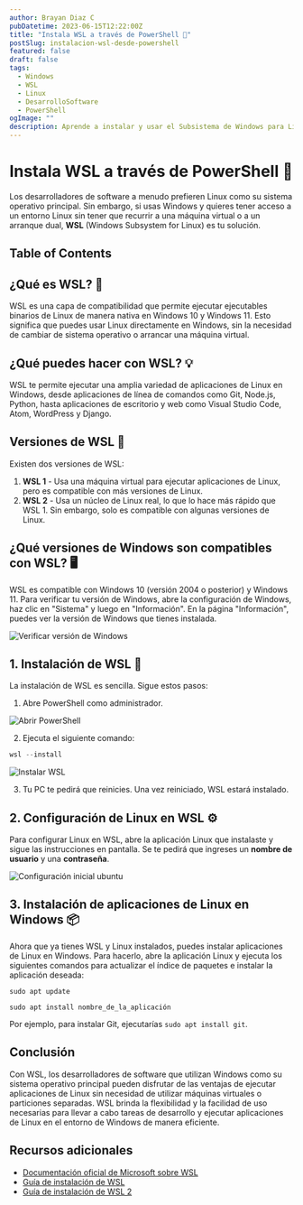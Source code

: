 ```yaml
---
author: Brayan Diaz C
pubDatetime: 2023-06-15T12:22:00Z
title: "Instala WSL a través de PowerShell 🐧"
postSlug: instalacion-wsl-desde-powershell
featured: false
draft: false
tags:
  - Windows
  - WSL
  - Linux
  - DesarrolloSoftware
  - PowerShell
ogImage: ""
description: Aprende a instalar y usar el Subsistema de Windows para Linux (WSL) a través de PowerShell con este tutorial paso a paso.
---
```


# Instala WSL a través de PowerShell 🐧

Los desarrolladores de software a menudo prefieren Linux como su sistema operativo principal. Sin embargo, si usas Windows y quieres tener acceso a un entorno Linux sin tener que recurrir a una máquina virtual o a un arranque dual, **WSL** (Windows Subsystem for Linux) es tu solución.

## Table of Contents

## ¿Qué es WSL? 🤔

WSL es una capa de compatibilidad que permite ejecutar ejecutables binarios de Linux de manera nativa en Windows 10 y Windows 11. Esto significa que puedes usar Linux directamente en Windows, sin la necesidad de cambiar de sistema operativo o arrancar una máquina virtual.

## ¿Qué puedes hacer con WSL? 💡

WSL te permite ejecutar una amplia variedad de aplicaciones de Linux en Windows, desde aplicaciones de línea de comandos como Git, Node.js, Python, hasta aplicaciones de escritorio y web como Visual Studio Code, Atom, WordPress y Django.

## Versiones de WSL 🔄

Existen dos versiones de WSL:

1. **WSL 1** - Usa una máquina virtual para ejecutar aplicaciones de Linux, pero es compatible con más versiones de Linux.
2. **WSL 2** - Usa un núcleo de Linux real, lo que lo hace más rápido que WSL 1. Sin embargo, solo es compatible con algunas versiones de Linux.

## ¿Qué versiones de Windows son compatibles con WSL? 🖥️

WSL es compatible con Windows 10 (versión 2004 o posterior) y Windows 11. Para verificar tu versión de Windows, abre la configuración de Windows, haz clic en "Sistema" y luego en "Información". En la página "Información", puedes ver la versión de Windows que tienes instalada.

![Verificar versión de Windows](/assets/postContent/instalacion-wsl-desde-powershell/verificar-version-windows.png)

## 1. Instalación de WSL 💾

La instalación de WSL es sencilla. Sigue estos pasos:

1. Abre PowerShell como administrador.

![Abrir PowerShell](/assets/postContent/instalacion-wsl-desde-powershell/powershell.png)

2. Ejecuta el siguiente comando:

```powershell
wsl --install
```

![Instalar WSL](/assets/postContent/instalacion-wsl-desde-powershell/instalacion-wsl.png)

3. Tu PC te pedirá que reinicies. Una vez reiniciado, WSL estará instalado.

## 2. Configuración de Linux en WSL ⚙️

Para configurar Linux en WSL, abre la aplicación Linux que instalaste y sigue las instrucciones en pantalla. Se te pedirá que ingreses un **nombre de usuario** y una **contraseña**.

![Configuración inicial ubuntu](/assets/postContent/instalacion-wsl-desde-powershell/configuracion-inicial-ubuntu.png)

## 3. Instalación de aplicaciones de Linux en Windows 📦

Ahora que ya tienes WSL y Linux instalados, puedes instalar aplicaciones de Linux en Windows. Para hacerlo, abre la aplicación Linux y ejecuta los siguientes comandos para actualizar el índice de paquetes e instalar la aplicación deseada:

```shell
sudo apt update
```

```shell
sudo apt install nombre_de_la_aplicación
```

Por ejemplo, para instalar Git, ejecutarías `sudo apt install git`.

## Conclusión

Con WSL, los desarrolladores de software que utilizan Windows como su sistema operativo principal pueden disfrutar de las ventajas de ejecutar aplicaciones de Linux sin necesidad de utilizar máquinas virtuales o particiones separadas. WSL brinda la flexibilidad y la facilidad de uso necesarias para llevar a cabo tareas de desarrollo y ejecutar aplicaciones de Linux en el entorno de Windows de manera eficiente.

## Recursos adicionales

- [Documentación oficial de Microsoft sobre WSL](https://docs.microsoft.com/es-es/windows/wsl/)
- [Guía de instalación de WSL](https://docs.microsoft.com/es-es/windows/wsl/install-win10)
- [Guía de instalación de WSL 2](https://docs.microsoft.com/es-es/windows/wsl/install-win10#update-to-wsl-2)
